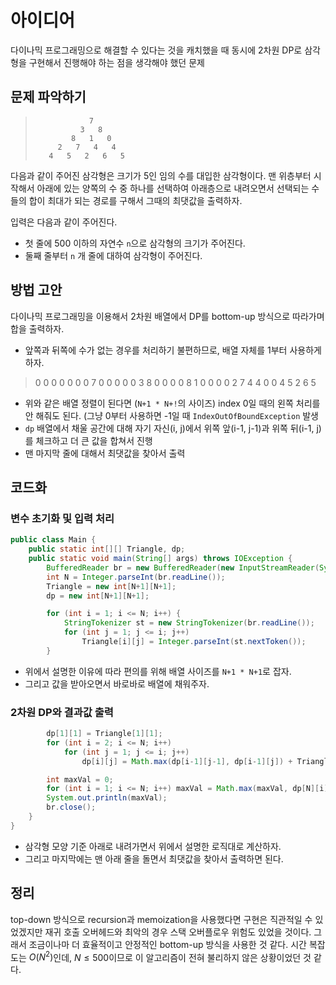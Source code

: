 # 아이디어
다이나믹 프로그래밍으로 해결할 수 있다는 것을 캐치했을 때 동시에 2차원 DP로 삼각형을 구현해서 진행해야 하는 점을 생각해야 했던 문제

## 문제 파악하기
>                 7
>               3   8
>             8   1   0
>          2   7   4   4
>        4   5   2   6   5


다음과 같이 주어진 삼각형은 크기가 5인 임의 수를 대입한 삼각형이다. 맨 위층부터 시작해서 아래에 있는 양쪽의 수 중 하나를 선택하여 아래층으로 내려오면서 선택되는 수들의 합이 최대가 되는 경로를 구해서 그때의 최댓값을 출력하자.

입력은 다음과 같이 주어진다.
- 첫 줄에 500 이하의 자연수 `n`으로 삼각형의 크기가 주어진다.
- 둘째 줄부터 `n` 개 줄에 대하여 삼각형이 주어진다.

## 방법 고안
다이나믹 프로그래밍을 이용해서 2차원 배열에서 DP를 bottom-up 방식으로 따라가며 합을 출력하자.
- 앞쪽과 뒤쪽에 수가 없는 경우를 처리하기 불편하므로, 배열 자체를 1부터 사용하게 하자.
> 0 0 0 0 0 0
> 0 7 0 0 0 0
> 0 3 8 0 0 0
> 0 8 1 0 0 0
> 0 2 7 4 4 0
> 0 4 5 2 6 5
- 위와 같은 배열 정렬이 된다면 (`N+1 * N+!`의 사이즈) index 0일 때의 왼쪽 처리를 안 해줘도 된다. (그냥 0부터 사용하면 -1일 때 `IndexOutOfBoundException` 발생
- `dp` 배열에서 채울 공간에 대해 자기 자신(i, j)에서 위쪽 앞(i-1, j-1)과 위쪽 뒤(i-1, j)를 체크하고 더 큰 값을 합쳐서 진행
- 맨 마지막 줄에 대해서 최댓값을 찾아서 출력

## 코드화
### 변수 초기화 및 입력 처리
```JAVA
public class Main {
    public static int[][] Triangle, dp;
    public static void main(String[] args) throws IOException {
        BufferedReader br = new BufferedReader(new InputStreamReader(System.in));
        int N = Integer.parseInt(br.readLine());
        Triangle = new int[N+1][N+1];
        dp = new int[N+1][N+1];

        for (int i = 1; i <= N; i++) {
            StringTokenizer st = new StringTokenizer(br.readLine());
            for (int j = 1; j <= i; j++)
                Triangle[i][j] = Integer.parseInt(st.nextToken());
        }
```
- 위에서 설명한 이유에 따라 편의를 위해 배열 사이즈를 `N+1 * N+1`로 잡자.
- 그리고 값을 받아오면서 바로바로 배열에 채워주자.

### 2차원 DP와 결과값 출력
```JAVA
        dp[1][1] = Triangle[1][1];
        for (int i = 2; i <= N; i++)
            for (int j = 1; j <= i; j++)
                dp[i][j] = Math.max(dp[i-1][j-1], dp[i-1][j]) + Triangle[i][j];

        int maxVal = 0;
        for (int i = 1; i <= N; i++) maxVal = Math.max(maxVal, dp[N][i]);
        System.out.println(maxVal);
        br.close();
    }
}
```
- 삼각형 모양 기준 아래로 내려가면서 위에서 설명한 로직대로 계산하자.
- 그리고 마지막에는 맨 아래 줄을 돌면서 최댓값을 찾아서 출력하면 된다.

## 정리
top-down 방식으로 recursion과 memoization을 사용했다면 구현은 직관적일 수 있었겠지만 재귀 호출 오버헤드와 최악의 경우 스택 오버플로우 위험도 있었을 것이다. 그래서 조금이나마 더 효율적이고 안정적인 bottom-up 방식을 사용한 것 같다. 시간 복잡도는 $O(N^2)$인데, $N ≤ 500$이므로 이 알고리즘이 전혀 불리하지 않은 상황이었던 것 같다.

